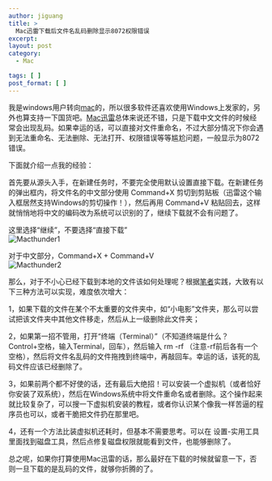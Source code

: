 ```yaml
---
author: jiguang
title: >
  Mac迅雷下载后文件名乱码删除显示8072权限错误
excerpt:
layout: post
category:
  - Mac

tags: [ ]
post_format: [ ]
---
```

我是windows用户转向[mac][1]的，所以很多软件还喜欢使用Windows上发家的，另外也算支持一下国货吧。[Mac迅雷][2]总体来说还不错，只是下载中文文件的时候经常会出现乱码。如果幸运的话，可以直接对文件重命名，不过大部分情况下你会遇到无法重命名、无法删除、无法打开、权限错误等等尴尬问题，一般显示为8072错误。

下面就介绍一点我的经验：

首先要从源头入手，在新建任务时，不要完全使用默认设置直接下载。在新建任务的弹出框内，将文件名的中文部分使用 Command+X 剪切到剪贴板（迅雷这个输入框居然支持Windows的剪切操作！），然后再用 Command+V 粘贴回去，这样就悄悄地将中文的编码改为系统可以识别的了，继续下载就不会有问题了。

这里选择“继续”，不要选择“直接下载”  
![Macthunder1][3]

对于中文部分，Command+X + Command+V  
![Macthunder2][4]

那么，对于不小心已经下载到本地的文件该如何处理呢？根据[笔者][5]实践，大致有以下三种方法可以实现，难度依次增大：

1，如果下载的文件在某个不太重要的文件夹中，如“小电影”文件夹，那么可以尝试把该文件夹中其他文件移走，然后从上一级删除此文件夹；

2，如果第一招不管用，打开“终端（Terminal）”（不知道终端是什么？Control+空格，输入Terminal，回车），然后输入 rm -rf （注意-rf前后各有一个空格），然后将文件名乱码的文件拖拽到终端中，再敲回车。幸运的话，该死的乱码文件应该已经删除了。

3，如果前两个都不好使的话，还有最后大绝招！可以安装一个虚拟机（或者恰好你安装了双系统），然后在Windows系统中将文件重命名或者删除。这个操作起来就比较复杂了，可以搜一下虚拟机安装的教程，或者你认识某个像我一样苦逼的程序员也可以，或者干脆把文件扔在那里吧。

4，还有一个方法比装虚拟机还耗时，但基本不需要思考。可以在 设置-实用工具 里面找到磁盘工具，然后点修复磁盘权限就能看到文件，也能够删除了。

总之呢，如果你打算使用Mac迅雷的话，那么最好在下载的时候就留意一下，否则一旦下载的是乱码的文件，就够你折腾的了。

 [1]: http://jiguang.github.com/index.php/tag/mac/ "mac"
 [2]: http://mac.xunlei.com/
 [3]: http://jiguang.github.com/content/uploads/2012/03/macthunder1.png "macthunder1.png"
 [4]: http://jiguang.github.com/content/uploads/2012/03/macthunder2.png "macthunder2.png"
 [5]: http://jiguang.github.com "笔者"